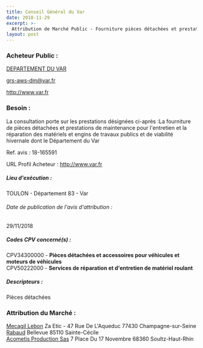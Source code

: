 ```yaml
---
title: Conseil Général du Var
date: 2018-11-29
excerpt: >-
  Attribution de Marché Public - Fourniture pièces détachées et prestations maintenance pour entretien et réparation des matériels et engins de travaux publics et de viabilité hivernale dont le Département du Var
layout: post
---
```


### Acheteur Public : 
<a href="/acheteur-137/siren-228300018"> DEPARTEMENT DU VAR</a><br/>



grs-aws-dm@var.fr


http://www.var.fr
### Besoin :

La consultation porte sur les prestations désignées ci-après :La fourniture de pièces détachées et prestations de maintenance pour l'entretien et la réparation des matériels et engins de travaux publics et de viabilité hivernale dont le Département du Var

Ref. avis : 18-165591

URL Profil Acheteur : http://www.var.fr

##### Lieu d'exécution :

TOULON - Département 83 - Var

###### Date de publication de l'avis d'attribution : 
29/11/2018

##### Codes CPV concerné(s) :
CPV34300000 - **Pièces détachées et accessoires pour véhicules et moteurs de véhicules** <br/>
CPV50222000 - **Services de réparation et d'entretien de matériel roulant** <br/>

##### Descripteurs :
Pièces détachées <br/>

### Attribution du Marché :
<a href="/entreprise-547/siren-326617412"> Mecagil Lebon</a>    Za Etic - 47 Rue De L'Aqueduc 77430 Champagne-sur-Seine <br/>
<a href="/entreprise-546/siren-321278400"> Rabaud</a>    Bellevue 85110 Sainte-Cécile <br/>
<a href="/entreprise-574/siren-751191289"> Acometis Production Sas</a>    7 Place Du 17 Novembre 68360 Soultz-Haut-Rhin <br/>
